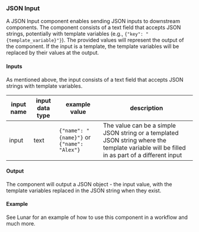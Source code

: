 ### JSON Input

A JSON Input component enables sending JSON inputs to downstream components. The component consists of a text field that accepts JSON strings, potentially with template variables (e.g., `{"key": "{template_variable}"}`). The provided values will represent the output of the component. If the input is a template, the template variables will be replaced by their values at the output.

#### Inputs
As mentioned above, the input consists of a text field that accepts JSON strings with template variables.

| input name | input data type | example value | description |
|------------|-----------------|---------------|-------------|
| input      | text            | `{"name": "{name}"}` or `{"name": "Alex"}` | The value can be a simple JSON string or a templated JSON string where the template variable will be filled in as part of a different input |

#### Output
The component will output a JSON object - the input value, with the template variables replaced in the JSON string when they exist.

#### Example
See Lunar for an example of how to use this component in a workflow and much more.